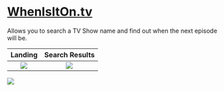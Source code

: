 # [WhenIsItOn.tv](https://whenisiton.herokuapp.com/)

Allows you to search a TV Show name and find out when the next episode will be.

Landing             |  Search Results
:-------------------------:|:-------------------------:
![](https://i.imgur.com/ax4fb4x.jpg) | ![](https://i.imgur.com/64MiLwn.jpg)

![](https://i.imgur.com/2UqDUmV.jpg)
